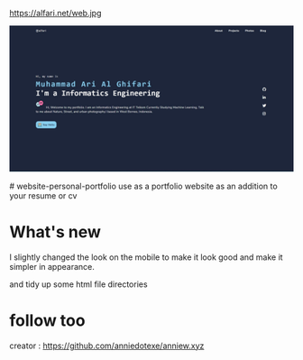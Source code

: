 https://alfari.net/web.jpg

<p align="center">
  <a href="http://alfari.net"><img src="/web.jpg" width="700px" alt="landing page"></a>
</p>
# website-personal-portfolio
use as a portfolio website as an addition to your resume or cv

# What's new
I slightly changed the look on the mobile to make it look good and make it simpler in appearance.

and tidy up some html file directories

# follow too
creator : https://github.com/anniedotexe/anniew.xyz
